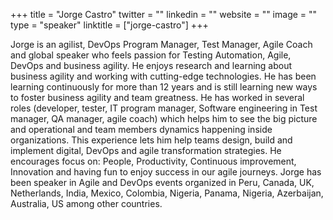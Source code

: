 +++
title = "Jorge Castro"
twitter = ""
linkedin = ""
website = ""
image = ""
type = "speaker"
linktitle = ["jorge-castro"]
+++

Jorge is an agilist, DevOps Program Manager, Test Manager, Agile Coach and
global speaker who feels passion for Testing Automation, Agile, DevOps and
business agility. He enjoys research and learning about business agility and
working with cutting-edge technologies. He has been learning continuously for
more than 12 years and is still learning new ways to foster business agility
and team greatness. He has worked in several roles (developer, tester, IT
program manager, Software engineering in Test manager, QA manager, agile coach)
which helps him to see the big picture and operational and team members
dynamics happening inside organizations. This experience lets him help teams
design, build and implement digital, DevOps and agile transformation
strategies. He encourages focus on: People, Productivity, Continuous
improvement, Innovation and having fun to enjoy success in our agile journeys.
Jorge has been speaker in Agile and DevOps events organized in Peru, Canada,
UK, Netherlands, India, Mexico, Colombia, Nigeria, Panama, Nigeria, Azerbaijan,
Australia, US among other countries.
